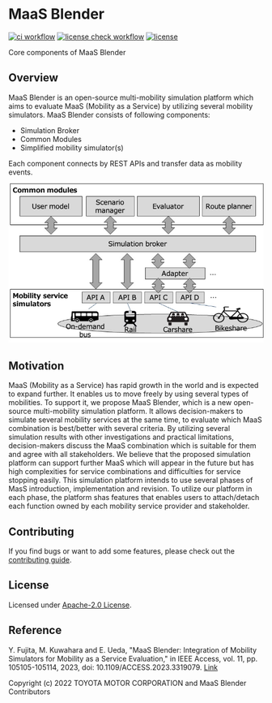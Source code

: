 # MaaS Blender 
[![ci workflow](https://github.com/maasblender/maasblender/actions/workflows/ci.yaml/badge.svg)](https://github.com/maasblender/maasblender/actions/workflows/ci.yaml "CI status")
[![license check workflow](https://github.com/maasblender/maasblender/actions/workflows/check.yaml/badge.svg)](https://github.com/maasblender/maasblender/actions/workflows/check.yaml "License check")
[![license](https://img.shields.io/github/license/maasblender/maasblender)](LICENSE)

Core components of MaaS Blender


## Overview

MaaS Blender is an open-source multi-mobility simulation platform which aims to evaluate MaaS (Mobility as a Service) by utilizing several mobility simulators. MaaS Blender consists of following components:

- Simulation Broker
- Common Modules
- Simplified mobility simulator(s)

Each component connects by REST APIs and transfer data as mobility events.

![Overview](/doc/images/overview.png "Overview")


## Motivation

MaaS (Mobility as a Service) has rapid growth in the world and is expected to expand further.
It enables  us to move freely by using several types of mobilities.
To support it, we propose MaaS Blender, which is a new open-source multi-mobility simulation platform.
It allows decision-makers to simulate several mobility services at the same time, to evaluate which MaaS combination is best/better with several criteria.
By utilizing several simulation results with other investigations and practical limitations, 
decision-makers discuss the MaaS combination which is suitable for them and agree with all stakeholders.
 We believe that the proposed simulation platform can support further MaaS 
 which will appear in the future but has high complexities for service combinations and difficulties for service stopping easily.
This simulation platform intends to use several phases of MasS introduction, implementation and revision.
To utilize our platform in each phase, the platform shas  features that enables users to attach/detach each function owned by each mobility service provider and stakeholder.

## Contributing
If you find bugs or want to add some features, please check out the [contributing guide](CONTRIBUTING.md). 


## License

Licensed under [Apache-2.0 License](LICENSE).

## Reference

Y. Fujita, M. Kuwahara and E. Ueda, "MaaS Blender: Integration of Mobility Simulators for Mobility as a Service Evaluation," in IEEE Access, vol. 11, pp. 105105-105114, 2023, doi: 10.1109/ACCESS.2023.3319079.
[Link](https://ieeexplore.ieee.org/document/10262296)

Copyright (c) 2022 TOYOTA MOTOR CORPORATION and MaaS Blender Contributors
